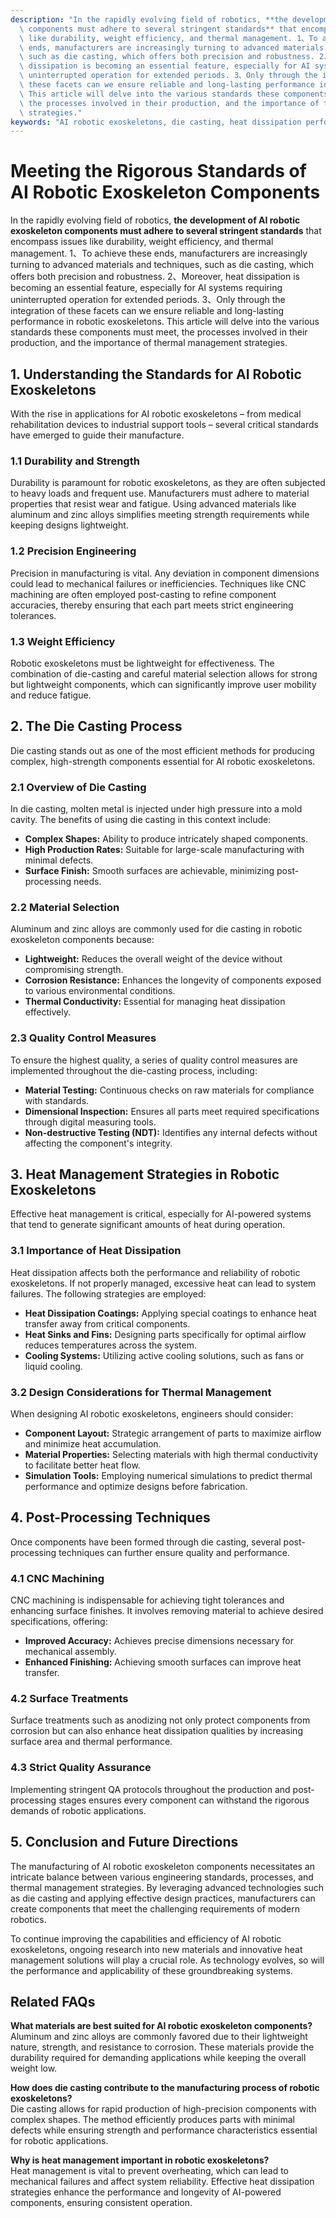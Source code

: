 ```yaml
---
description: "In the rapidly evolving field of robotics, **the development of AI robotic exoskeleton\
  \ components must adhere to several stringent standards** that encompass issues\
  \ like durability, weight efficiency, and thermal management. 1、To achieve these\
  \ ends, manufacturers are increasingly turning to advanced materials and techniques,\
  \ such as die casting, which offers both precision and robustness. 2、Moreover, heat\
  \ dissipation is becoming an essential feature, especially for AI systems requiring\
  \ uninterrupted operation for extended periods. 3、Only through the integration of\
  \ these facets can we ensure reliable and long-lasting performance in robotic exoskeletons.\
  \ This article will delve into the various standards these components must meet,\
  \ the processes involved in their production, and the importance of thermal management\
  \ strategies."
keywords: "AI robotic exoskeletons, die casting, heat dissipation performance, die casting process"
---
```

# Meeting the Rigorous Standards of AI Robotic Exoskeleton Components

In the rapidly evolving field of robotics, **the development of AI robotic exoskeleton components must adhere to several stringent standards** that encompass issues like durability, weight efficiency, and thermal management. 1、To achieve these ends, manufacturers are increasingly turning to advanced materials and techniques, such as die casting, which offers both precision and robustness. 2、Moreover, heat dissipation is becoming an essential feature, especially for AI systems requiring uninterrupted operation for extended periods. 3、Only through the integration of these facets can we ensure reliable and long-lasting performance in robotic exoskeletons. This article will delve into the various standards these components must meet, the processes involved in their production, and the importance of thermal management strategies.

## **1. Understanding the Standards for AI Robotic Exoskeletons**

With the rise in applications for AI robotic exoskeletons – from medical rehabilitation devices to industrial support tools – several critical standards have emerged to guide their manufacture.

### **1.1 Durability and Strength**

Durability is paramount for robotic exoskeletons, as they are often subjected to heavy loads and frequent use. Manufacturers must adhere to material properties that resist wear and fatigue. Using advanced materials like aluminum and zinc alloys simplifies meeting strength requirements while keeping designs lightweight.

### **1.2 Precision Engineering**

Precision in manufacturing is vital. Any deviation in component dimensions could lead to mechanical failures or inefficiencies. Techniques like CNC machining are often employed post-casting to refine component accuracies, thereby ensuring that each part meets strict engineering tolerances.

### **1.3 Weight Efficiency**

Robotic exoskeletons must be lightweight for effectiveness. The combination of die-casting and careful material selection allows for strong but lightweight components, which can significantly improve user mobility and reduce fatigue.

## **2. The Die Casting Process**

Die casting stands out as one of the most efficient methods for producing complex, high-strength components essential for AI robotic exoskeletons. 

### **2.1 Overview of Die Casting**

In die casting, molten metal is injected under high pressure into a mold cavity. The benefits of using die casting in this context include:

- **Complex Shapes:** Ability to produce intricately shaped components.
- **High Production Rates:** Suitable for large-scale manufacturing with minimal defects.
- **Surface Finish:** Smooth surfaces are achievable, minimizing post-processing needs.

### **2.2 Material Selection**

Aluminum and zinc alloys are commonly used for die casting in robotic exoskeleton components because:

- **Lightweight:** Reduces the overall weight of the device without compromising strength.
- **Corrosion Resistance:** Enhances the longevity of components exposed to various environmental conditions.
- **Thermal Conductivity:** Essential for managing heat dissipation effectively.

### **2.3 Quality Control Measures**

To ensure the highest quality, a series of quality control measures are implemented throughout the die-casting process, including:

- **Material Testing:** Continuous checks on raw materials for compliance with standards.
- **Dimensional Inspection:** Ensures all parts meet required specifications through digital measuring tools.
- **Non-destructive Testing (NDT):** Identifies any internal defects without affecting the component's integrity.

## **3. Heat Management Strategies in Robotic Exoskeletons**

Effective heat management is critical, especially for AI-powered systems that tend to generate significant amounts of heat during operation. 

### **3.1 Importance of Heat Dissipation**

Heat dissipation affects both the performance and reliability of robotic exoskeletons. If not properly managed, excessive heat can lead to system failures. The following strategies are employed:

- **Heat Dissipation Coatings:** Applying special coatings to enhance heat transfer away from critical components.
- **Heat Sinks and Fins:** Designing parts specifically for optimal airflow reduces temperatures across the system.
- **Cooling Systems:** Utilizing active cooling solutions, such as fans or liquid cooling.

### **3.2 Design Considerations for Thermal Management**

When designing AI robotic exoskeletons, engineers should consider:

- **Component Layout:** Strategic arrangement of parts to maximize airflow and minimize heat accumulation.
- **Material Properties:** Selecting materials with high thermal conductivity to facilitate better heat flow.
- **Simulation Tools:** Employing numerical simulations to predict thermal performance and optimize designs before fabrication.

## **4. Post-Processing Techniques**

Once components have been formed through die casting, several post-processing techniques can further ensure quality and performance.

### **4.1 CNC Machining**

CNC machining is indispensable for achieving tight tolerances and enhancing surface finishes. It involves removing material to achieve desired specifications, offering:

- **Improved Accuracy:** Achieves precise dimensions necessary for mechanical assembly.
- **Enhanced Finishing:** Achieving smooth surfaces can improve heat transfer.

### **4.2 Surface Treatments**

Surface treatments such as anodizing not only protect components from corrosion but can also enhance heat dissipation qualities by increasing surface area and thermal performance.

### **4.3 Strict Quality Assurance**

Implementing stringent QA protocols throughout the production and post-processing stages ensures every component can withstand the rigorous demands of robotic applications.

## **5. Conclusion and Future Directions**

The manufacturing of AI robotic exoskeleton components necessitates an intricate balance between various engineering standards, processes, and thermal management strategies. By leveraging advanced technologies such as die casting and applying effective design practices, manufacturers can create components that meet the challenging requirements of modern robotics.

To continue improving the capabilities and efficiency of AI robotic exoskeletons, ongoing research into new materials and innovative heat management solutions will play a crucial role. As technology evolves, so will the performance and applicability of these groundbreaking systems.

## Related FAQs

**What materials are best suited for AI robotic exoskeleton components?**  
Aluminum and zinc alloys are commonly favored due to their lightweight nature, strength, and resistance to corrosion. These materials provide the durability required for demanding applications while keeping the overall weight low.

**How does die casting contribute to the manufacturing process of robotic exoskeletons?**  
Die casting allows for rapid production of high-precision components with complex shapes. The method efficiently produces parts with minimal defects while ensuring strength and performance characteristics essential for robotic applications.

**Why is heat management important in robotic exoskeletons?**  
Heat management is vital to prevent overheating, which can lead to mechanical failures and affect system reliability. Effective heat dissipation strategies enhance the performance and longevity of AI-powered components, ensuring consistent operation.
